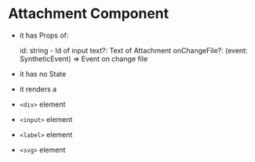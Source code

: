 # Attachment Component

- it has Props of:

  id: string - Id of input
  text?:  Text of Attachment
  onChangeFile?: (event: SyntheticEvent<HTMLInputElement>) => Event on change file

- it has no State

- it renders a

-  `<div>` element

-  `<input>` element

-  `<label>` element

-  `<svg>` element